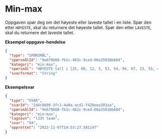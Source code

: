 # Min-max

Oppgaven spør deg om det høyeste eller laveste tallet i en liste.
Spør den etter `HØYESTE`, skal du returnere det høyeste tallet.
Spør den etter `LAVESTE`, skal du returnere det laveste tallet.

**Eksempel oppgave-hendelse**

```json
{
  "type": "SPØRSMÅL",
  "spørsmålId": "9e679608-fb1c-482c-9ced-00a3593bb684",
  "kategori": "min-max",
  "spørsmål": "HØYESTE tall i [25, 66, 12, 3, 53, 54, 94, 67, 23, 55, 41, 30, 40, 50, 60, 70, 80, 10, 11, 1]",
  "svarformat": "String"
}
```

**Eksempelsvar**

```json
{
  "type": "SVAR",
  "svarId": "2d4c8698-3fc1-4a8a-acd1-f428eea303aa",
  "spørsmålId": "9e679608-fb1c-482c-9ced-00a3593bb684",
  "kategori": "min-max",
  "lagnavn": "l33t team",
  "svar": "94",
  "opprettet": "2022-11-07T14:53:27.581147"
}
```
